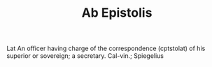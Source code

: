 ---
title: Ab Epistolis
permalink: "/definitions/ab-epistolis.html"
body: Lat An officer having charge of the correspondence (cptstolat) of his superior
  or sovereign; a secretary. Cal-vin.; Spiegelius
published_at: '2018-07-07'
layout: post
---